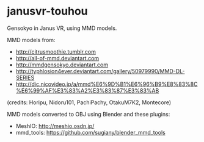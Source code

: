 # janusvr-touhou
Gensokyo in Janus VR, using MMD models.

MMD models from:
- http://citrusmoothie.tumblr.com
- http://all-of-mmd.deviantart.com
- http://mmdgensokyo.deviantart.com
- http://typhlosion4ever.deviantart.com/gallery/50979990/MMD-DL-SERIES
- http://dic.nicovideo.jp/a/mmd%E6%9D%B1%E6%96%B9%E8%83%8C%E6%99%AF%E3%83%A2%E3%83%87%E3%83%AB

(credits: Horipu, Nidoru101, PachiPachy, OtakuM7K2, Montecore)

MMD models converted to OBJ using Blender and these plugins:
- MeshIO: http://meshio.osdn.jp/
- mmd_tools: https://github.com/sugiany/blender_mmd_tools
